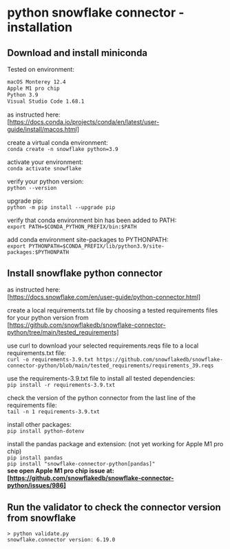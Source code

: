 # python snowflake connector - installation

## Download and install miniconda

Tested on environment:

```bash
macOS Monterey 12.4
Apple M1 pro chip
Python 3.9
Visual Studio Code 1.68.1
```

as instructed here:  
[https://docs.conda.io/projects/conda/en/latest/user-guide/install/macos.html]

create a virtual conda environment:  
`conda create -n snowflake python=3.9`

activate your environment:  
`conda activate snowflake`

verify your python version:  
`python --version`

upgrade pip:  
`python -m pip install --upgrade pip`

verify that conda environment bin has been added to PATH:  
`export PATH=$CONDA_PYTHON_PREFIX/bin:$PATH`

add conda environment site-packages to PYTHONPATH:  
`export PYTHONPATH=$CONDA_PREFIX/lib/python3.9/site-packages:$PYTHONPATH`

## Install snowflake python connector

as instructed here:  
[https://docs.snowflake.com/en/user-guide/python-connector.html]

create a local requirements.txt file by choosing a tested requirements files for your python version from  
[https://github.com/snowflakedb/snowflake-connector-python/tree/main/tested_requirements]

use curl to download your selected requirements.reqs file to a local requirements.txt file:  
`curl -o requirements-3.9.txt https://github.com/snowflakedb/snowflake-connector-python/blob/main/tested_requirements/requirements_39.reqs`

use the requirements-3.9.txt file to install all tested dependencies:  
`pip install -r requirements-3.9.txt`

check the version of the python connector from the last line of the requirements file:  
`tail -n 1 requirements-3.9.txt`

install other packages:  
`pip install python-dotenv`

install the pandas package and extension:  (not yet working for Apple M1 pro chip)  
`pip install pandas`  
`pip install "snowflake-connector-python[pandas]"`  
**see open Apple M1 pro chip issue at: [https://github.com/snowflakedb/snowflake-connector-python/issues/986]**

## Run the validator to check the connector version from snowflake  

`> python validate.py`  
`snowflake.connector version: 6.19.0`  

